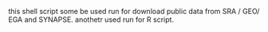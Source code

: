 this shell script 
some be used run for download public data from SRA / GEO/ EGA and SYNAPSE.
anothetr used run for R script.

